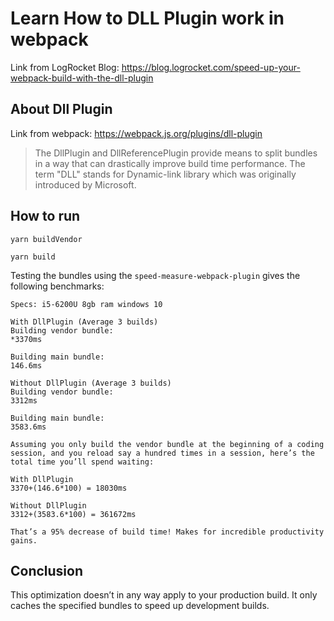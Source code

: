 # Learn How to DLL Plugin work in webpack
Link from LogRocket Blog: https://blog.logrocket.com/speed-up-your-webpack-build-with-the-dll-plugin

## About Dll Plugin
Link from webpack: https://webpack.js.org/plugins/dll-plugin

> The DllPlugin and DllReferencePlugin provide means to split bundles in a way that can drastically improve build time performance. The term "DLL" stands for Dynamic-link library which was originally introduced by Microsoft.

## How to run
```properties
yarn buildVendor

yarn build
```

Testing the bundles using the `speed-measure-webpack-plugin` gives the following benchmarks:

```
Specs: i5-6200U 8gb ram windows 10

With DllPlugin (Average 3 builds)
Building vendor bundle:
*3370ms

Building main bundle:
146.6ms

Without DllPlugin (Average 3 builds)
Building vendor bundle:
3312ms

Building main bundle:
3583.6ms

Assuming you only build the vendor bundle at the beginning of a coding session, and you reload say a hundred times in a session, here’s the total time you’ll spend waiting:

With DllPlugin
3370+(146.6*100) = 18030ms

Without DllPlugin
3312+(3583.6*100) = 361672ms

That’s a 95% decrease of build time! Makes for incredible productivity gains.
```

## Conclusion
This optimization doesn’t in any way apply to your production build. It only caches the specified bundles to speed up development builds.
